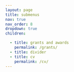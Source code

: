 ```yaml
---
layout: page
title: submenus
nav: true
nav_order: 8
dropdown: true
children:

  - title: grants and awards
    permalink: /grants/
  - title: divider
  - title: cv
    permalink: /cv/
---
```

